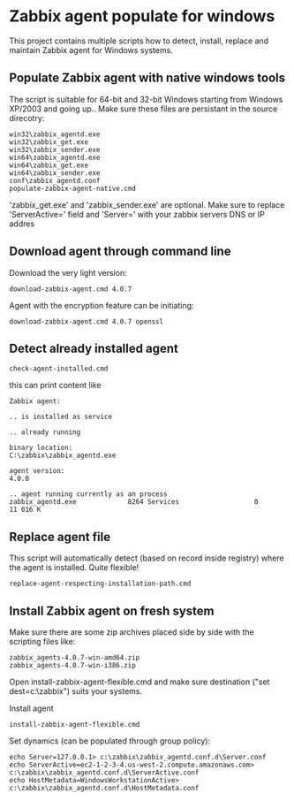 # Zabbix agent populate for windows

This project contains multiple scripts how to detect, install, replace and maintain Zabbix agent for Windows systems. 

## Populate Zabbix agent with native windows tools
The script is suitable for 64-bit and 32-bit Windows starting from Windows XP/2003 and going up..
Make sure these files are persistant in the source direcotry:
```
win32\zabbix_agentd.exe
win32\zabbix_get.exe
win32\zabbix_sender.exe
win64\zabbix_agentd.exe
win64\zabbix_get.exe
win64\zabbix_sender.exe
conf\zabbix_agentd.conf
populate-zabbix-agent-native.cmd
```

'zabbix_get.exe' and 'zabbix_sender.exe' are optional.
Make sure to replace 'ServerActive=' field and 'Server=' with your zabbix servers DNS or IP addres


## Download agent through command line

Download the very light version:
```
download-zabbix-agent.cmd 4.0.7
```

Agent with the encryption feature can be initiating:
```
download-zabbix-agent.cmd 4.0.7 openssl
```

## Detect already installed agent
```
check-agent-installed.cmd
```
this can print content like
```
Zabbix agent:

.. is installed as service

.. already running

binary location:
C:\zabbix\zabbix_agentd.exe

agent version:
4.0.0

.. agent running currently as an process
zabbix_agentd.exe             8264 Services                   0     11 016 K
```

## Replace agent file
This script will automatically detect (based on record inside registry) where the agent is installed. Quite flexible!

```
replace-agent-respecting-installation-path.cmd
```

## Install Zabbix agent on fresh system

Make sure there are some zip archives placed side by side with the scripting files like:
```
zabbix_agents-4.0.7-win-amd64.zip
zabbix_agents-4.0.7-win-i386.zip
```

Open install-zabbix-agent-flexible.cmd and make sure destination ("set dest=c:\zabbix") suits your systems.

Install agent
```
install-zabbix-agent-flexible.cmd
```

Set dynamics (can be populated through group policy):
```
echo Server=127.0.0.1> c:\zabbix\zabbix_agentd.conf.d\Server.conf
echo ServerActive=ec2-1-2-3-4.us-west-2.compute.amazonaws.com> c:\zabbix\zabbix_agentd.conf.d\ServerActive.conf
echo HostMetadata=WindowsWorkstationActive> c:\zabbix\zabbix_agentd.conf.d\HostMetadata.conf
```
